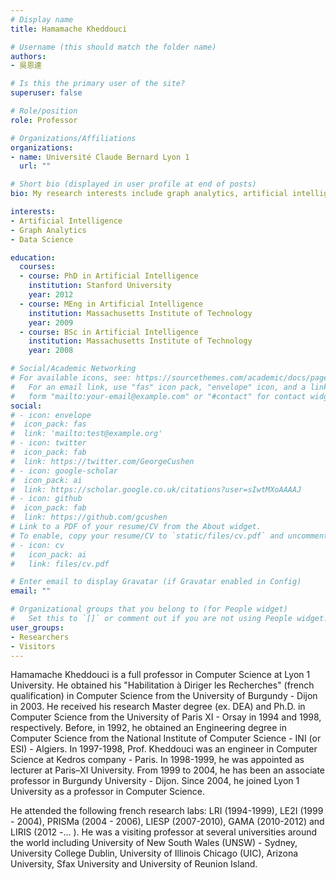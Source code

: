 ```yaml
---
# Display name
title: Hamamache Kheddouci

# Username (this should match the folder name)
authors:
- 吳恩達

# Is this the primary user of the site?
superuser: false

# Role/position
role: Professor

# Organizations/Affiliations
organizations:
- name: Université Claude Bernard Lyon 1
  url: ""

# Short bio (displayed in user profile at end of posts)
bio: My research interests include graph analytics, artificial intelligence and data science.

interests:
- Artificial Intelligence
- Graph Analytics
- Data Science

education:
  courses:
  - course: PhD in Artificial Intelligence
    institution: Stanford University
    year: 2012
  - course: MEng in Artificial Intelligence
    institution: Massachusetts Institute of Technology
    year: 2009
  - course: BSc in Artificial Intelligence
    institution: Massachusetts Institute of Technology
    year: 2008

# Social/Academic Networking
# For available icons, see: https://sourcethemes.com/academic/docs/page-builder/#icons
#   For an email link, use "fas" icon pack, "envelope" icon, and a link in the
#   form "mailto:your-email@example.com" or "#contact" for contact widget.
social:
# - icon: envelope
#  icon_pack: fas
#  link: 'mailto:test@example.org'
# - icon: twitter
#  icon_pack: fab
#  link: https://twitter.com/GeorgeCushen
# - icon: google-scholar
#  icon_pack: ai
#  link: https://scholar.google.co.uk/citations?user=sIwtMXoAAAAJ
# - icon: github
#  icon_pack: fab
#  link: https://github.com/gcushen
# Link to a PDF of your resume/CV from the About widget.
# To enable, copy your resume/CV to `static/files/cv.pdf` and uncomment the lines below.
# - icon: cv
#   icon_pack: ai
#   link: files/cv.pdf

# Enter email to display Gravatar (if Gravatar enabled in Config)
email: ""

# Organizational groups that you belong to (for People widget)
#   Set this to `[]` or comment out if you are not using People widget.
user_groups:
- Researchers
- Visitors
---
```


Hamamache Kheddouci is a full professor in Computer Science at Lyon 1 University. He obtained his "Habilitation à Diriger les Recherches" (french qualification) in Computer Science from the University of Burgundy - Dijon in 2003. He received his research Master degree (ex. DEA) and Ph.D. in Computer Science from the University of Paris XI - Orsay in 1994 and 1998, respectively. Before, in 1992, he obtained an Engineering degree in Computer Science from the National Institute of Computer Science - INI (or ESI) - Algiers.
In 1997-1998, Prof. Kheddouci was an engineer in Computer Science at Kedros company - Paris. In 1998-1999, he was appointed as lecturer at Paris–XI University. From 1999 to 2004, he has been an associate professor in Burgundy University - Dijon. Since 2004, he joined Lyon 1 University as a professor in Computer Science.

He attended the following french research labs: LRI (1994-1999), LE2I (1999 - 2004), PRISMa (2004 - 2006), LIESP (2007-2010), GAMA (2010-2012) and LIRIS (2012 -... ).
He was a visiting professor at several universities around the world including University of New South Wales (UNSW) - Sydney, University College Dublin, University of Illinois Chicago (UIC), Arizona University, Sfax University and University of Reunion Island.
